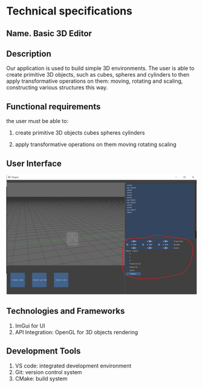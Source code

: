 # Technical specifications

## Name. Basic 3D Editor

## Description

Our application is used to build simple 3D environments. 
The user is able to create primitive 3D objects, such as cubes, spheres and cylinders to then apply transformative operations on them: moving, rotating and scaling, constructing various structures this way.

## Functional requirements

the user must be able to:

1) create primitive 3D objects
cubes
spheres
cylinders

3) apply transformative operations on them
moving
rotating
scaling

## User Interface

![image](https://github.com/laovapya/Velikiy-Project/blob/main/form.jpg)

## Technologies and Frameworks
  1) ImGui for UI
  2) API Integration: OpenGL for 3D objects rendering

## Development Tools
  1) VS code: integrated development environment
  2) Git: version control system
  3) CMake: build system





